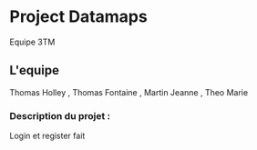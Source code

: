 # Project Datamaps
Equipe 3TM
## L'equipe
Thomas Holley , Thomas Fontaine , Martin Jeanne , Theo Marie


### Description du projet :
 Login et register fait


